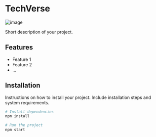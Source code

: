 # TechVerse

![image](https://github.com/taileduc0404/BlogWebsite/assets/133095004/b357ec17-a57f-43c5-88f4-d7bb9ed0dd60)


Short description of your project.

## Features

- Feature 1
- Feature 2
- ...

## Installation

Instructions on how to install your project. Include installation steps and system requirements.

```bash
# Install dependencies
npm install

# Run the project
npm start
